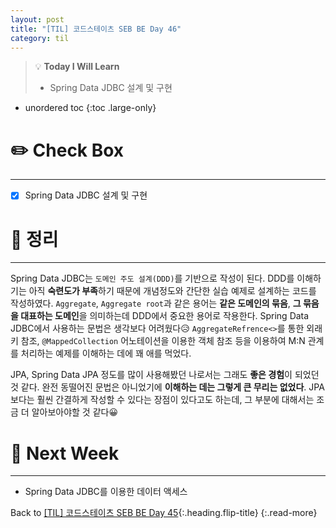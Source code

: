 ```yaml
---
layout: post
title: "[TIL] 코드스테이츠 SEB BE Day 46"
category: til
---
```

> 💡 **Today I Will Learn**
>
> * Spring Data JDBC 설계 및 구현

* unordered toc
{:toc .large-only}

# ✏️ Check Box
***

* [x] <label>Spring Data JDBC 설계 및 구현</label>

# 📌 정리
***

Spring Data JDBC는 `도메인 주도 설계(DDD)`를 기반으로 작성이 된다. DDD를 이해하기는 아직 **숙련도가 부족**하기 때문에 개념정도와 간단한 실습 예제로 설계하는 코드를 작성하였다. `Aggregate`, `Aggregate root`과 같은 용어는 **같은 도메인의 묶음**, **그 묶음을 대표하는 도메인**을 의미하는데 DDD에서 중요한 용어로 작용한다. Spring Data JDBC에서 사용하는 문법은 생각보다 어려웠다😥 `AggregateRefrence<>`를 통한 외래키 참조, `@MappedCollection` 어노테이션을 이용한 객체 참조 등을 이용하여 M:N 관계를 처리하는 예제를 이해하는 데에 꽤 애를 먹었다.

JPA, Spring Data JPA 정도를 많이 사용해봤던 나로서는 그래도 **좋은 경험**이 되었던 것 같다. 완전 동떨어진 문법은 아니었기에 **이해하는 데는 그렇게 큰 무리는 없었다**. JPA 보다는 훨씬 간결하게 작성할 수 있다는 장점이 있다고도 하는데, 그 부분에 대해서는 조금 더 알아보아야할 것 같다😀

# 🎯 Next Week
***

* Spring Data JDBC를 이용한 데이터 액세스

Back to [[TIL] 코드스테이츠 SEB BE Day 45](220630-til){:.heading.flip-title}
{:.read-more}